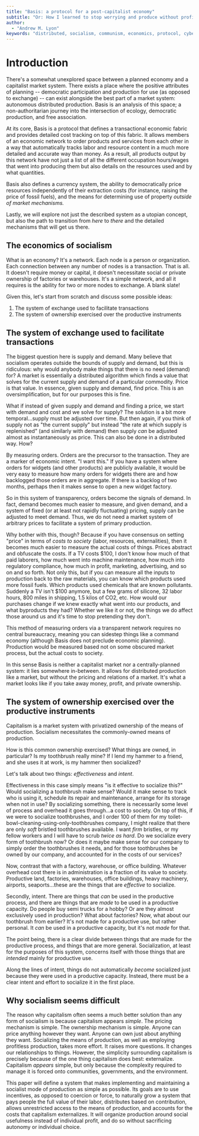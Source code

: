 ```yaml
---
title: "Basis: a protocol for a post-capitalist economy"
subtitle: "Or: How I learned to stop worrying and produce without profits and private property<br><br>**(Last update: Apr 5, 2021)**"
author:
  - "Andrew M. Lyon"
keywords: "distributed, socialism, communism, economics, protocol, cybernetics"
---
```


# Introduction

There's a somewhat unexplored space between a planned economy and a capitalist market system. There exists a place where the positive attributes of planning -- democratic participation and production for use (as opposed to exchange) -- can exist alongside the best part of a market system: autonomous distributed production. Basis is an analysis of this space; a non-authoritarian journey into the intersection of ecology, democratic production, and free association.

At its core, Basis is a protocol that defines a transactional economic fabric and provides detailed cost tracking on top of this fabric. It allows members of an economic network to order products and services from each other in a way that automatically tracks labor and resource content in a much more detailed and accurate way than money. As a result, all products output by this network have not just a list of all the different occupation hours/wages that went into producing them but also details on the resources used and by what quantities.

Basis also defines a currency system, the ability to democratically price resources independently of their extraction costs (for instance, raising the price of fossil fuels), and the means for determining use of property *outside of market mechanisms.*

Lastly, we will explore not just the described system as a utopian concept, but also the path to transition from *here* to *there* and the detailed mechanisms that will get us there.

## The economics of socialism

What is an economy? It's a network. Each node is a person or organization. Each connection between any number of nodes is a transaction. That is all. It doesn't require money or capital, it doesn't necessitate social or private ownership of factories or warehouses. It's a simple network, and all it requires is the ability for two or more nodes to exchange. A blank slate!

Given this, let's start from scratch and discuss some possible ideas:

1. The system of exchange used to facilitate transactions
1. The system of ownership exercised over the productive instruments

## The system of exchange used to facilitate transactions

The biggest question here is supply and demand. Many believe that socialism operates outside the bounds of supply and demand, but this is ridiculous: why would anybody make things that there is no need (demand) for? A market is essentially a distributed algorithm which finds a value that solves for the current supply and demand of a particular commodity. Price is that value. In essence, given supply and demand, find price. This is an oversimplification, but for our purposes this is fine.

What if instead of given supply and demand and finding a price, we start with demand and cost and we solve for supply? The solution is a bit more temporal...supply must be adjusted over time. But then again, if you think of supply not as "the current supply" but instead "the rate at which supply is replenished" (and similarly with demand) then supply *can* be adjusted almost as instantaneously as price. This can also be done in a distributed way. How?

By measuring orders. Orders are the precursor to the transaction. They are a marker of economic intent. "I want this." If you have a system where orders for widgets (and other products) are publicly available, it would be very easy to measure how many orders for widgets there are and how backlogged those orders are in aggregate. If there is a backlog of two months, perhaps then it makes sense to open a new widget factory.

So in this system of transparency, orders become the signals of demand. In fact, demand becomes much easier to measure, and given demand, and a system of fixed (or at least not rapidly fluctuating) pricing, supply can be adjusted to meet demand. Thus, we do not need a market system of arbitrary prices to facilitate a system of primary production.

Why bother with this, though? Because if you have consensus on setting "price" in terms of *costs to society* (labor, resources, externalities), then it becomes much easier to measure the actual costs of things. Prices abstract and obfuscate the costs. If a TV costs $100, I don't know how much of that paid laborers, how much went into machine maintenance, how much into regulatory compliance, how much in profit, marketing, advertising, and so on and so forth. Not only this, but if you can measure all the inputs to production back to the raw materials, you can know which products used more fossil fuels. Which products used chemicals that are known pollutants. Suddenly a TV isn't $100 anymore, but a few grams of silicone, 32 labor hours, 800 miles in shipping, 1.5 kilos of CO2, etc. How would our purchases change if we knew exactly what went into our products, and what byproducts they had? Whether we like it or not, the things we do affect those around us and it's time to stop pretending they don't.

This method of measuring orders via a transparent network requires no central bureaucracy, meaning you can sidestep things like a command economy (although Basis does not preclude economic planning). Production would be measured based not on some obscured market process, but the actual costs to society.

In this sense Basis is neither a capitalist market nor a centrally-planned system: it lies somewhere in-between. It allows for distributed production like a market, but without the pricing and relations of a market. It's what a market looks like if you take away money, profit, and private ownership.

## The system of ownership exercised over the productive instruments

Capitalism is a market system with privatized ownership of the means of production. Socialism necessitates the commonly-owned means of production.

How is this common ownership exercised? What things are owned, in particular? Is my toothbrush really mine? If I lend my hammer to a friend, and she uses it at work, is my hammer then socialized?

Let's talk about two things: *effectiveness* and *intent*.

Effectiveness in this case simply means "is it effective to socialize this?" Would socializing a toothbrush make sense? Would it make sense to track who is using it, schedule its repair and maintenance, arrange for its storage when not in use? By socializing something, there is necessarily some level of process and overhead it goes through...a cost to society. On top of this, if we were to socialize toothbrushes, and I order 100 of them for my toilet-bowl-cleaning-using-only-toothbrushes company, I might realize that there are only *soft* bristled toothbrushes available. I want *firm* bristles, or my fellow workers and I will have to scrub *twice as hard*. Do we socialize every form of toothbrush now? Or does it maybe make sense for our company to simply order the toothbrushes it needs, and for those toothbrushes be owned by our company, and accounted for in the costs of our services?

Now, contrast that with a factory, warehouse, or office building. Whatever overhead cost there is in administration is a fraction of its value to society. Productive land, factories, warehouses, office buildings, heavy machinery, airports, seaports...these are the things that are *effective* to socialize.

Secondly, intent. There are things that *can* be used in the productive process, and there are things that are *made* to be used in a productive capacity. Do people buy semi trucks for a hobby? Or are they almost exclusively used in production? What about factories? Now, what about our toothbrush from earlier? It's not made for a productive use, but rather personal. It *can* be used in a productive capacity, but it's not *made* for that.

The point being, there is a clear divide between things that are made for the productive process, and things that are more general. Socialization, at least for the purposes of this system, concerns itself with those things that are *intended* mainly for productive use.

Along the lines of intent, things do not automatically *become* socialized just because they were used in a productive capacity. Instead, there must be a clear intent and effort to socialize it in the first place.

## Why socialism seems difficult

The reason why capitalism often seems a much better solution than any form of socialism is because capitalism appears *simple*. The pricing mechanism is simple. The ownership mechanism is simple. Anyone can price anything however they want. Anyone can own just about anything they want. Socializing the means of production, as well as employing profitless production, takes more effort. It raises more questions. It changes our relationships to things. However, the simplicity surrounding capitalism is precisely because of the one thing capitalism does best: externalize. Capitalism *appears* simple, but only because the complexity required to manage it is forced onto communities, governments, and the environment.

This paper will define a system that makes implementing and maintaining a socialist mode of production as simple as possible. Its goals are to use incentives, as opposed to coercion or force, to naturally grow a system that pays people the full value of their labor, distributes based on contribution, allows unrestricted access to the means of production, and accounts for the costs that capitalism externalizes. It will organize production around social usefulness instead of individual profit, and do so without sacrificing autonomy or individual choice.

